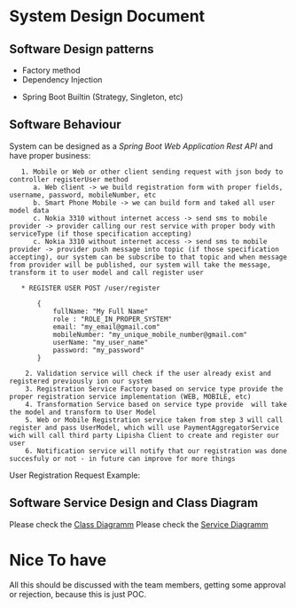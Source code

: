 # System Design Document

## Software Design patterns
* Factory method
* Dependency Injection
+ Spring Boot Builtin (Strategy, Singleton, etc)

## Software Behaviour
System can be designed as a _Spring Boot Web Application Rest API_ and have proper business:
```
   1. Mobile or Web or other client sending request with json body to controller registerUser method
      a. Web client -> we build registration form with proper fields, username, password, mobileNumber, etc
      b. Smart Phone Mobile -> we can build form and taked all user model data
      c. Nokia 3310 without internet access -> send sms to mobile provider -> provider calling our rest service with proper body with serviceType (if those specification accepting)
      c. Nokia 3310 without internet access -> send sms to mobile provider -> provider push message into topic (if those specification accepting), our system can be subscribe to that topic and when message from provider will be published, our system will take the message, transform it to user model and call register user

   * REGISTER USER POST /user/register
   
       {
           fullName: "My Full Name"
           role : "ROLE_IN_PROPER_SYSTEM"
           email: "my_email@gmail.com"
           mobileNumber: "my_unique_mobile_number@gmail.com"
           userName: "my_user_name"
           password: "my_password"
       }
    
    2. Validation service will check if the user already exist and registered previously ion our system
    3. Registration Service Factory based on service type provide the proper registration service implementation (WEB, MOBILE, etc)
    4. Transformation Service based on service type provide  will take the model and transform to User Model
    5. Web or Mobile Registration service taken from step 3 will call register and pass UserModel, which will use PaymentAggregatorService wich will call third party Lipisha Client to create and register our user
    6. Notification service will notify that our registration was done succesfuly or not - in future can improve for more things
   ```
User Registration Request Example: 

 
## Software Service Design and Class Diagram
Please check the [Class Diagramm](ClassDiagram.png)
Please check the [Service Diagramm](ServiceDiagram.png)
 
# Nice To have
All this should be discussed with the team members, getting some approval or rejection, because this is just POC.